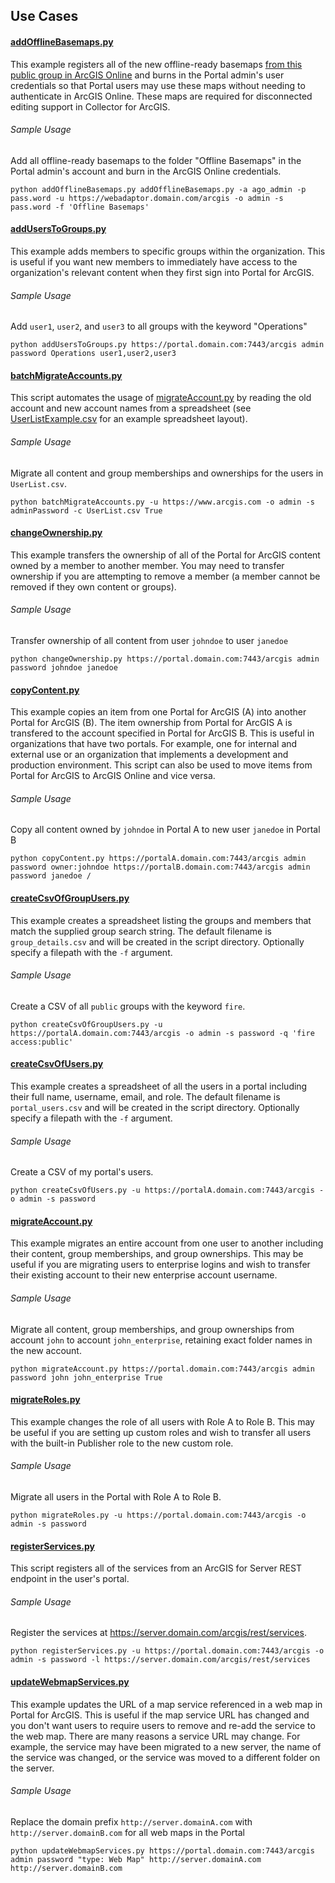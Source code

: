## Use Cases

#### [addOfflineBasemaps.py](addOfflineBasemaps.py)
This example registers all of the new offline-ready basemaps [from this public group in ArcGIS Online](http://www.arcgis.com/home/group.html?owner=esri&title=Tiled%20Basemaps) and burns in the Portal admin's user credentials so that Portal users may use these maps without needing to authenticate in ArcGIS Online. These maps are required for disconnected editing support in Collector for ArcGIS.
###### Sample Usage
Add all offline-ready basemaps to the folder "Offline Basemaps" in the Portal admin's account and burn in the ArcGIS Online credentials.

`python addOfflineBasemaps.py addOfflineBasemaps.py -a ago_admin -p pass.word -u https://webadaptor.domain.com/arcgis -o admin -s pass.word -f 'Offline Basemaps'`

#### [addUsersToGroups.py](addUsersToGroups.py)
This example adds members to specific groups within the organization. This is useful if you want new members to immediately have access to the organization's relevant content when they first sign into Portal for ArcGIS.
###### Sample Usage
Add `user1`, `user2`, and `user3` to all groups with the keyword "Operations"

`python addUsersToGroups.py https://portal.domain.com:7443/arcgis admin password Operations user1,user2,user3`

#### [batchMigrateAccounts.py](addUsersToGroups.py)
This script automates the usage of [migrateAccount.py](migrateAccount.py) by reading the old account and new account names from a spreadsheet (see [UserListExample.csv](UserListExample.csv) for an example spreadsheet layout).

###### Sample Usage
Migrate all content and group memberships and ownerships for the users in `UserList.csv`.

`python batchMigrateAccounts.py -u https://www.arcgis.com -o admin -s adminPassword -c UserList.csv True`

#### [changeOwnership.py](changeOwnership.py)
This example transfers the ownership of all of the Portal for ArcGIS content owned by a member to another member. You may need to transfer ownership if you are attempting to remove a member (a member cannot be removed if they own content or groups).
###### Sample Usage
Transfer ownership of all content from user `johndoe` to user `janedoe`

`python changeOwnership.py https://portal.domain.com:7443/arcgis admin password johndoe janedoe`

#### [copyContent.py](copyContent.py)
This example copies an item from one Portal for ArcGIS (A) into another Portal for ArcGIS (B). The item ownership from Portal for ArcGIS A is transfered to the account specified in Portal for ArcGIS B. This is useful in organizations that have two portals. For example, one for internal and external use or an organization that implements a development and production environment. This script can also be used to move items from Portal for ArcGIS to ArcGIS Online and vice versa.
###### Sample Usage
Copy all content owned by `johndoe` in Portal A to new user `janedoe` in Portal B

`python copyContent.py https://portalA.domain.com:7443/arcgis admin password owner:johndoe https://portalB.domain.com:7443/arcgis admin password janedoe /`

#### [createCsvOfGroupUsers.py](createCsvOfGroupUsers.py)
This example creates a spreadsheet listing the groups and members that match the supplied group search string. The default filename is `group_details.csv` and will be created in the script directory. Optionally specify a filepath with the `-f` argument.
###### Sample Usage
Create a CSV of all `public` groups with the keyword `fire`.

`python createCsvOfGroupUsers.py -u https://portalA.domain.com:7443/arcgis -o admin -s password -q 'fire access:public'`

#### [createCsvOfUsers.py](createCsvOfUsers.py)
This example creates a spreadsheet of all the users in a portal including their full name, username, email, and role. The default filename is `portal_users.csv` and will be created in the script directory. Optionally specify a filepath with the `-f` argument.
###### Sample Usage
Create a CSV of my portal's users.

`python createCsvOfUsers.py -u https://portalA.domain.com:7443/arcgis -o admin -s password`

#### [migrateAccount.py](migrateAccount.py)
This example migrates an entire account from one user to another including their content, group memberships, and group ownerships. This may be useful if you are migrating users to enterprise logins and wish to transfer their existing account to their new enterprise account username.
###### Sample Usage
Migrate all content, group memberships, and group ownerships from account `john` to account `john_enterprise`, retaining exact folder names in the new account.

`python migrateAccount.py https://portal.domain.com:7443/arcgis admin password john john_enterprise True`

#### [migrateRoles.py](migrateRoles.py)
This example changes the role of all users with Role A to Role B. This may be useful if you are setting up custom roles and wish to transfer all  users with the built-in Publisher role to the new custom role.
###### Sample Usage
Migrate all users in the Portal with Role A to Role B.

`python migrateRoles.py -u https://portal.domain.com:7443/arcgis -o admin -s password`

#### [registerServices.py](registerServices.py)
This script registers all of the services from an ArcGIS for Server REST endpoint in the user's portal.
###### Sample Usage
Register the services at https://server.domain.com/arcgis/rest/services.

`python registerServices.py -u https://portal.domain.com:7443/arcgis -o admin -s password -l https://server.domain.com/arcgis/rest/services`

#### [updateWebmapServices.py](updateWebmapServices.py)
This example updates the URL of a map service referenced in a web map in Portal for ArcGIS. This is useful if the map service URL has changed and you don't want users to require users to remove and re-add the service to the web map. There are many reasons a service URL may change. For example, the service may have been migrated to a new server, the name of the service was changed, or the service was moved to a different folder on the server.
###### Sample Usage
Replace the domain prefix `http://server.domainA.com` with `http://server.domainB.com` for all web maps in the Portal

`python updateWebmapServices.py https://portal.domain.com:7443/arcgis admin password "type: Web Map" http://server.domainA.com http://server.domainB.com`
